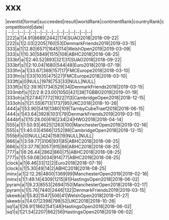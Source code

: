 # xxx


|eventId|format|succeeded|result|worldRank|continentRank|countryRank|competitionId|date|  
|	--|--|--|--|--|--|--|--|--|--|--|--|--|--|--|  
|222|a|1|4.91|8689|2442|174|SUAO2018|2018-09-22|  
|222|s|1|2.03|2205|760|53|DenmarkFriends2019|2019-03-15|  
|333|a|1|12.80|6571|1645|114|WelshOpen2019|2019-03-09|  
|333|s|1|10.30|5849|1515|108|ABHC2018|2018-08-25|  
|333bf|a|1|2:40.52|893|321|31|SUAO2018|2018-09-22|  
|333bf|s|1|2:10.04|1680|544|48|Euro2018|2018-07-19|  
|333fm|a|1|33.67|369|157|17|FMCEurope2018|2018-03-10|  
|333fm|s|1|33|1035|475|27|FMCEurope2018|2018-03-10|  
|333ft|a|0|NULL|1978|753|33|NULL|NULL|  
|333ft|s|1|2:39.16|1734|529|34|DenmarkFriends2019|2019-03-15|  
|333mbf|s|1|2/2 8:23.00|1050|421|38|TGBBO2019|2019-01-19|  
|333oh|a|1|27.84|7772|1922|113|CambridgeOpen2018|2018-12-15|  
|333oh|s|1|21.55|6713|1737|95|UKC2018|2018-10-26|  
|444|a|1|53.90|5419|1380|109|TarnbyCubeTraef2018|2018-06-15|  
|444|s|1|43.64|3928|1031|79|DenmarkFriends2019|2019-03-15|  
|444bf|s|1|15:28.00|616|234|24|HWO2018|2018-04-14|  
|555|a|1|1:50.93|4625|1263|100|ManchesterOpen2019|2019-02-16|  
|555|s|1|1:40.03|4566|1252|98|CambridgeOpen2018|2018-12-15|  
|555bf|s|0|NULL|424|158|19|NULL|NULL|  
|666|a|1|3:59.77|3106|931|85|ABHC2018|2018-08-25|  
|666|s|1|3:37.78|3057|915|86|ABHC2018|2018-08-25|  
|777|a|1|6:26.44|2862|860|75|ABHC2018|2018-08-25|  
|777|s|1|5:59.08|3034|914|77|ABHC2018|2018-08-25|  
|clock|a|1|6.46|33|12|2|Euro2018|2018-07-19|  
|clock|s|1|5.30|49|14|2|ABHC2018|2018-08-25|  
|minx|a|1|2:12.26|4800|1369|99|ManchesterOpen2019|2019-02-16|  
|minx|s|1|1:49.14|4309|1215|81|HastingsOpen2018|2018-06-02|  
|pyram|a|1|9.23|8553|2694|150|ManchesterOpen2018|2018-02-17|  
|pyram|s|1|5.76|7440|2446|132|DenmarkFriends2019|2019-03-15|  
|skewb|a|1|5.82|1547|506|41|WelshOpen2018|2018-01-27|  
|skewb|s|1|4.07|2398|798|52|UKC2018|2018-10-26|  
|sq1|a|1|26.91|1862|541|48|HastingsOpen2018|2018-06-02|  
|sq1|s|1|21.54|2207|662|56|HastingsOpen2018|2018-06-02|  
